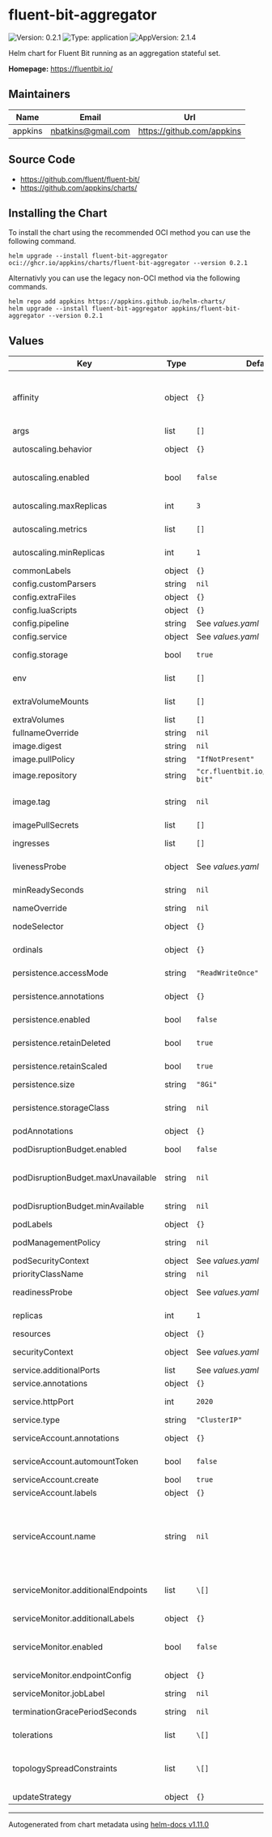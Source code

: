 # fluent-bit-aggregator

![Version: 0.2.1](https://img.shields.io/badge/Version-0.2.1-informational?style=flat-square) ![Type: application](https://img.shields.io/badge/Type-application-informational?style=flat-square) ![AppVersion: 2.1.4](https://img.shields.io/badge/AppVersion-2.1.4-informational?style=flat-square)

Helm chart for Fluent Bit running as an aggregation stateful set.

**Homepage:** <https://fluentbit.io/>

## Maintainers

| Name    | Email                | Url                          |
|---------|----------------------|------------------------------|
| appkins | <nbatkins@gmail.com> | <https://github.com/appkins> |

## Source Code

*   <https://github.com/fluent/fluent-bit/>
*   <https://github.com/appkins/charts/>

## Installing the Chart

To install the chart using the recommended OCI method you can use the following command.

```shell
helm upgrade --install fluent-bit-aggregator oci://ghcr.io/appkins/charts/fluent-bit-aggregator --version 0.2.1
```

Alternativly you can use the legacy non-OCI method via the following commands.

```shell
helm repo add appkins https://appkins.github.io/helm-charts/
helm upgrade --install fluent-bit-aggregator appkins/fluent-bit-aggregator --version 0.2.1
```

## Values

| Key                                | Type   | Default                               | Description                                                                                                                                                                 |
|------------------------------------|--------|---------------------------------------|-----------------------------------------------------------------------------------------------------------------------------------------------------------------------------|
| affinity                           | object | `{}`                                  | Affinity settings for pod scheduling. If an explicit label selector is not provided for pod affinity or pod anti-affinity one will be created from the pod selector labels. |
| args                               | list   | `[]`                                  | Args for the default container.                                                                                                                                             |
| autoscaling.behavior               | object | `{}`                                  | Behaviour configuration for the `HorizontalPodAutoscaler`.                                                                                                                  |
| autoscaling.enabled                | bool   | `false`                               | If `true`, create a `HorizontalPodAutoscaler` to scale the `StatefulSet`.                                                                                                   |
| autoscaling.maxReplicas            | int    | `3`                                   | Maximum number of replicas for the `HorizontalPodAutoscaler`.                                                                                                               |
| autoscaling.metrics                | list   | `[]`                                  | Metrics configuration for the `HorizontalPodAutoscaler`.                                                                                                                    |
| autoscaling.minReplicas            | int    | `1`                                   | Minimum number of replicas for the `HorizontalPodAutoscaler`.                                                                                                               |
| commonLabels                       | object | `{}`                                  | Labels to add to all chart resources.                                                                                                                                       |
| config.customParsers               | string | `nil`                                 | Custom parsers to configure.                                                                                                                                                |
| config.extraFiles                  | object | `{}`                                  | Extra files to mount to /fluent-bit/etc                                                                                                                                     |
| config.luaScripts                  | object | `{}`                                  | Lua scripts to configure.                                                                                                                                                   |
| config.pipeline                    | string | See *values.yaml*                     | Fluent Bit pipeline configuration.                                                                                                                                          |
| config.service                     | object | See *values.yaml*                     | Fluent Bit service configuration.                                                                                                                                           |
| config.storage                     | bool   | `true`                                | If `true`, filesystem storage will be enabled.                                                                                                                              |
| env                                | list   | `[]`                                  | Environment variables for the default container.                                                                                                                            |
| extraVolumeMounts                  | list   | `[]`                                  | Extra volume mounts for the default container.                                                                                                                              |
| extraVolumes                       | list   | `[]`                                  | Extra volumes for the pod.                                                                                                                                                  |
| fullnameOverride                   | string | `nil`                                 | Override the full name of the chart.                                                                                                                                        |
| image.digest                       | string | `nil`                                 | Optional image digest.                                                                                                                                                      |
| image.pullPolicy                   | string | `"IfNotPresent"`                      | Image pull policy.                                                                                                                                                          |
| image.repository                   | string | `"cr.fluentbit.io/fluent/fluent-bit"` | Image repository.                                                                                                                                                           |
| image.tag                          | string | `nil`                                 | Image tag, this will default to `.Chart.AppVersion` if not set and will be omitted if set to `-`.                                                                           |
| imagePullSecrets                   | list   | `[]`                                  | Image pull secrets.                                                                                                                                                         |
| ingresses                          | list   | `[]`                                  | Ingresses, each input plugin will need it's own.                                                                                                                            |
| livenessProbe                      | object | See *values.yaml*                     | Liveness probe configuration for the default container.                                                                                                                     |
| minReadySeconds                    | string | `nil`                                 | Min ready seconds for the `StatefulSet`.                                                                                                                                    |
| nameOverride                       | string | `nil`                                 | Override the name of the chart.                                                                                                                                             |
| nodeSelector                       | object | `{}`                                  | Node labels to match for pod scheduling.                                                                                                                                    |
| ordinals                           | object | `{}`                                  | Ordinals configuration for the `StatefulSet`.                                                                                                                               |
| persistence.accessMode             | string | `"ReadWriteOnce"`                     | Access mode for the `PersistentVolumeClaim`.                                                                                                                                |
| persistence.annotations            | object | `{}`                                  | Annotations for the `PersistentVolumeClaim`.                                                                                                                                |
| persistence.enabled                | bool   | `false`                               | If `true`, persistence should be enabled for the `StatefulSet`.                                                                                                             |
| persistence.retainDeleted          | bool   | `true`                                | If `true`, keep `PersistentVolumeClaims` when the `StatefulSet` is deleted.                                                                                                 |
| persistence.retainScaled           | bool   | `true`                                | If `true`, keep `PersistentVolumeClaim` when the `StatefulSet` is scaled down.                                                                                              |
| persistence.size                   | string | `"8Gi"`                               | Size of the `PersistentVolumeClaim`.                                                                                                                                        |
| persistence.storageClass           | string | `nil`                                 | Storage class for the `PersistentVolumeClaim`, if not set the default will be used.                                                                                         |
| podAnnotations                     | object | `{}`                                  | Annotations to add to the pod.                                                                                                                                              |
| podDisruptionBudget.enabled        | bool   | `false`                               | If `true`, create a `PodDisruptionBudget` resource.                                                                                                                         |
| podDisruptionBudget.maxUnavailable | string | `nil`                                 | Minimum number of unavailable pods, either a number or a percentage.                                                                                                        |
| podDisruptionBudget.minAvailable   | string | `nil`                                 | Minimum number of available pods, either a number or a percentage.                                                                                                          |
| podLabels                          | object | `{}`                                  | Labels to add to the pod.                                                                                                                                                   |
| podManagementPolicy                | string | `nil`                                 | Pod management policy for the `StatefulSet`.                                                                                                                                |
| podSecurityContext                 | object | See *values.yaml*                     | Security context for the pod.                                                                                                                                               |
| priorityClassName                  | string | `nil`                                 | Priority class name for the pod.                                                                                                                                            |
| readinessProbe                     | object | See *values.yaml*                     | Readiness probe configuration for the default container.                                                                                                                    |
| replicas                           | int    | `1`                                   | Number of replicas to create if `autoscalling.enabled` is `false`.                                                                                                          |
| resources                          | object | `{}`                                  | Resources for the default container.                                                                                                                                        |
| securityContext                    | object | See *values.yaml*                     | Security context for the default container.                                                                                                                                 |
| service.additionalPorts            | list   | See *values.yaml*                     | Additional ports to expose.                                                                                                                                                 |
| service.annotations                | object | `{}`                                  | Service annotations.                                                                                                                                                        |
| service.httpPort                   | int    | `2020`                                | Fluent Bit HTTP port used for status and metrics.                                                                                                                           |
| service.type                       | string | `"ClusterIP"`                         | Service type.                                                                                                                                                               |
| serviceAccount.annotations         | object | `{}`                                  | Annotations to add to the service account.                                                                                                                                  |
| serviceAccount.automountToken | bool | `false` | If `true``, mount the `ServiceAccount`token. |
| serviceAccount.create | bool |`true`| If`true`, create a new `ServiceAccount`. |
| serviceAccount.labels | object | `{}`| Labels to add to the service account. |
| serviceAccount.name | string |`nil`| If this is set and`serviceAccount.create`is`true`this will be used for the created`ServiceAccount`name, if set and`serviceAccount.create`is`false`then this will define an existing`ServiceAccount`to use. |
| serviceMonitor.additionalEndpoints | list |`\[]`| Additional`ServiceMonitor`endpoints, these are needed for metrics output plugins. |
| serviceMonitor.additionalLabels | object | `{}`| Additional labels for the`ServiceMonitor`. |
| serviceMonitor.enabled | bool | `false`| If`true`, create a `ServiceMonitor`resource to support the _Prometheus Operator_. |
| serviceMonitor.endpointConfig | object |`{}`| Additional endpoint configuration for the default`ServiceMonitor`endpoint. |
| serviceMonitor.jobLabel | string |`nil`| Job label for the`ServiceMonitor`. |
| terminationGracePeriodSeconds | string | `nil`| Termination grace period for the pod in seconds. |
| tolerations | list |`\[]`| Node taints which will be tolerated for pod scheduling. |
| topologySpreadConstraints | list |`\[]`| Topology spread constraints for pod scheduling. If an explicit label selector is not provided one will be created from the pod selector labels. |
| updateStrategy | object |`{}`| Update strategy for the`StatefulSet\`. |

***

Autogenerated from chart metadata using [helm-docs v1.11.0](https://github.com/norwoodj/helm-docs/releases/v1.11.0)
